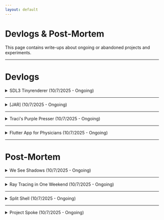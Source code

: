 ```yaml
---
layout: default
---
```


# Devlogs & Post-Mortem

This page contains write-ups about ongoing or abandoned projects and experiments.


---

# Devlogs
<details>
<summary>SDL3 Tinyrenderer (10/7/2025 - Ongoing)</summary>

Tech Stack: SDL3 (C++)
+ <details>
    <summary>Heading1.1</summary>

    some more text
    + <details>
        <summary>Heading1.1.1</summary>
        even more text
      </details>
   </details>
</details>

---

<details>
<summary>[JAR] (10/7/2025 - Ongoing)</summary>

Tech Stack: Godot (GDScript), Blender3D, FL Studio
+ <details>
    <summary>Heading1.1</summary>

    some more text
    + <details>
        <summary>Heading1.1.1</summary>
        even more text
      </details>
   </details>
</details>

---

<details>
<summary>Traci's Purple Presser (10/7/2025 - Ongoing)</summary>

Tech Stack: Pygame (Python), Buildozer
+ <details>
    <summary>Heading1.1</summary>

    some more text
    + <details>
        <summary>Heading1.1.1</summary>
        even more text
      </details>
   </details>
</details>

---

<details>
<summary>Flutter App for Physicians (10/7/2025 - Ongoing)</summary>

Tech Stack: Flutter (Dart), Firebase/Firestore
+ <details>
    <summary>Heading1.1</summary>

    some more text
    + <details>
        <summary>Heading1.1.1</summary>
        even more text
      </details>
   </details>
</details>

---

# Post-Mortem
<details>
<summary>We See Shadows (10/7/2025 - Ongoing)</summary>

Tech Stack: Godot (GDScript), Magicka Voxel
+ <details>
    <summary>Heading1.1</summary>

    some more text
    + <details>
        <summary>Heading1.1.1</summary>
        even more text
      </details>
   </details>
</details>

---

<details>
<summary>Ray Tracing in One Weekend (10/7/2025 - Ongoing)</summary>

Tech Stack: SDL2 (C++) 
+ <details>
    <summary>Heading1.1</summary>

    some more text
    + <details>
        <summary>Heading1.1.1</summary>
        even more text
      </details>
   </details>
</details>

---

<details>
<summary>Split Shell (10/7/2025 - Ongoing)</summary>

Tech Stack: Godot (GDScript), Blender3D
+ <details>
    <summary>Heading1.1</summary>

    some more text
    + <details>
        <summary>Heading1.1.1</summary>
        even more text
      </details>
   </details>
</details>

---

<details>
<summary>Project Spoke (10/7/2025 - Ongoing)</summary>

Tech Stack: Godot (GDScript), Blender3D, ChatGPT/Ollama Integration
+ <details>
    <summary>Heading1.1</summary>

    some more text
    + <details>
        <summary>Heading1.1.1</summary>
        even more text
      </details>
   </details>
</details>

